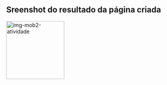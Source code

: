 ## Sreenshot do resultado da página criada

  <img width="155" alt="img-mob2-atividade" src="https://github.com/user-attachments/assets/5ff16f17-3be0-41de-94de-9ba95480f060" />
